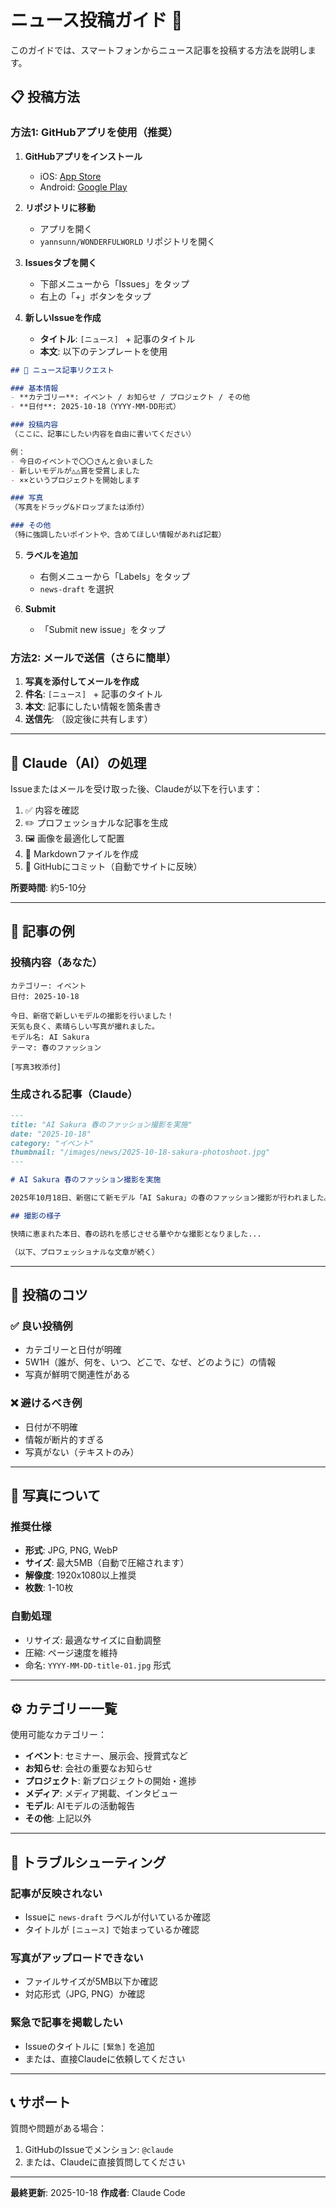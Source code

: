 # ニュース投稿ガイド 📱

このガイドでは、スマートフォンからニュース記事を投稿する方法を説明します。

## 📋 投稿方法

### 方法1: GitHubアプリを使用（推奨）

1. **GitHubアプリをインストール**
   - iOS: [App Store](https://apps.apple.com/app/github/id1477376905)
   - Android: [Google Play](https://play.google.com/store/apps/details?id=com.github.android)

2. **リポジトリに移動**
   - アプリを開く
   - `yannsunn/WONDERFULWORLD` リポジトリを開く

3. **Issuesタブを開く**
   - 下部メニューから「Issues」をタップ
   - 右上の「+」ボタンをタップ

4. **新しいIssueを作成**
   - **タイトル**: `[ニュース] ` + 記事のタイトル
   - **本文**: 以下のテンプレートを使用

```markdown
## 📰 ニュース記事リクエスト

### 基本情報
- **カテゴリー**: イベント / お知らせ / プロジェクト / その他
- **日付**: 2025-10-18（YYYY-MM-DD形式）

### 投稿内容
（ここに、記事にしたい内容を自由に書いてください）

例：
- 今日のイベントで〇〇さんと会いました
- 新しいモデルが△△賞を受賞しました
- ××というプロジェクトを開始します

### 写真
（写真をドラッグ&ドロップまたは添付）

### その他
（特に強調したいポイントや、含めてほしい情報があれば記載）
```

5. **ラベルを追加**
   - 右側メニューから「Labels」をタップ
   - `news-draft` を選択

6. **Submit**
   - 「Submit new issue」をタップ

### 方法2: メールで送信（さらに簡単）

1. **写真を添付してメールを作成**
2. **件名**: `[ニュース] ` + 記事のタイトル
3. **本文**: 記事にしたい情報を箇条書き
4. **送信先**: （設定後に共有します）

---

## 🤖 Claude（AI）の処理

Issueまたはメールを受け取った後、Claudeが以下を行います：

1. ✅ 内容を確認
2. ✏️ プロフェッショナルな記事を生成
3. 🖼️ 画像を最適化して配置
4. 📄 Markdownファイルを作成
5. 🚀 GitHubにコミット（自動でサイトに反映）

**所要時間**: 約5-10分

---

## 📝 記事の例

### 投稿内容（あなた）
```
カテゴリー: イベント
日付: 2025-10-18

今日、新宿で新しいモデルの撮影を行いました！
天気も良く、素晴らしい写真が撮れました。
モデル名: AI Sakura
テーマ: 春のファッション

[写真3枚添付]
```

### 生成される記事（Claude）
```markdown
---
title: "AI Sakura 春のファッション撮影を実施"
date: "2025-10-18"
category: "イベント"
thumbnail: "/images/news/2025-10-18-sakura-photoshoot.jpg"
---

# AI Sakura 春のファッション撮影を実施

2025年10月18日、新宿にて新モデル「AI Sakura」の春のファッション撮影が行われました。

## 撮影の様子

快晴に恵まれた本日、春の訪れを感じさせる華やかな撮影となりました...

（以下、プロフェッショナルな文章が続く）
```

---

## 🎯 投稿のコツ

### ✅ 良い投稿例
- カテゴリーと日付が明確
- 5W1H（誰が、何を、いつ、どこで、なぜ、どのように）の情報
- 写真が鮮明で関連性がある

### ❌ 避けるべき例
- 日付が不明確
- 情報が断片的すぎる
- 写真がない（テキストのみ）

---

## 📸 写真について

### 推奨仕様
- **形式**: JPG, PNG, WebP
- **サイズ**: 最大5MB（自動で圧縮されます）
- **解像度**: 1920x1080以上推奨
- **枚数**: 1-10枚

### 自動処理
- リサイズ: 最適なサイズに自動調整
- 圧縮: ページ速度を維持
- 命名: `YYYY-MM-DD-title-01.jpg` 形式

---

## ⚙️ カテゴリー一覧

使用可能なカテゴリー：

- **イベント**: セミナー、展示会、授賞式など
- **お知らせ**: 会社の重要なお知らせ
- **プロジェクト**: 新プロジェクトの開始・進捗
- **メディア**: メディア掲載、インタビュー
- **モデル**: AIモデルの活動報告
- **その他**: 上記以外

---

## 🔧 トラブルシューティング

### 記事が反映されない
- Issueに `news-draft` ラベルが付いているか確認
- タイトルが `[ニュース]` で始まっているか確認

### 写真がアップロードできない
- ファイルサイズが5MB以下か確認
- 対応形式（JPG, PNG）か確認

### 緊急で記事を掲載したい
- Issueのタイトルに `[緊急]` を追加
- または、直接Claudeに依頼してください

---

## 📞 サポート

質問や問題がある場合：
1. GitHubのIssueでメンション: `@claude`
2. または、Claudeに直接質問してください

---

**最終更新**: 2025-10-18
**作成者**: Claude Code
